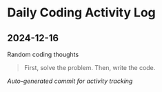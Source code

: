 # Daily Coding Activity Log

## 2024-12-16

Random coding thoughts

> First, solve the problem. Then, write the code.

*Auto-generated commit for activity tracking*
